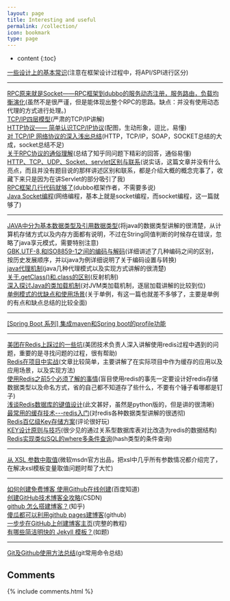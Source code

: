 ```yaml
---
layout: page
title: Interesting and useful
permalink: /collection/
icon: bookmark
type: page
---
```


* content
{:toc}

[一些设计上的基本常识](http://javatar.iteye.com/blog/706098)(注意在框架设计过程中，将API/SPI进行区分)

---------------------------------

[RPC原来就是Socket——RPC框架到dubbo的服务动态注册，服务路由，负载均衡演化](http://www.cnblogs.com/intsmaze/p/6058765.html)(虽然不是很严谨，但是能体现出整个RPC的思路。缺点：并没有使用动态代理的方式进行处理。)  
[TCP/IP四层模型](http://www.cnblogs.com/BlueTzar/articles/811160.html)(严肃的TCP/IP讲解)  
[HTTP协议—— 简单认识TCP/IP协议](http://www.cnblogs.com/roverliang/p/5176456.html)(配图，生动形象，逗比，易懂)  
[对 TCP/IP 网络协议的深入浅出总结](http://blog.jobbole.com/74795/)(HTTP，TCP/IP，SOAP，SOCKET总结的大成，socket总结不足)  
[关于RPC协议的通俗理解](http://blog.csdn.net/huangjin0507/article/details/52199349)(总结了知乎同问题下精彩的回答，通俗易懂)  
[HTTP、TCP、UDP、Socket、servlet区别与联系](http://blog.csdn.net/wabiaozia/article/details/54571874)(说实话，这篇文章并没有什么亮点，而且并没有题目说的那样讲述区别和联系，都是介绍大概的概念完事了，收藏下来只是因为在讲Servlet的部分吸引了我)  
[RPC框架几行代码就够了](http://javatar.iteye.com/blog/1123915)(dubbo框架作者，不需要多说)  
[Java Socket编程](http://www.cnblogs.com/wnlja/p/4366402.html)(网络编程，基本上就是socket编程，而socket编程，这一篇就够了)

---------------------------------------
[JAVA中分为基本数据类型及引用数据类型](http://www.cnblogs.com/dubo-/p/5565677.html)(将java的数据类型讲解的很清楚，从计算机存储方式以及内存方面都有说明，不过在String同值判断的时候存在错误，忽略了java享元模式，需要特别注意)  
[GBK,UTF-8,和ISO8859-1之间的编码与解码](http://blog.csdn.net/xiongchao2011/article/details/7276834)(详细讲述了几种编码之间的区别，按历史发展顺序，并以java为例详细说明了关于编码设置与转换)  
[java代理机制](http://www.cnblogs.com/machine/archive/2013/02/21/2921345.html)(java几种代理模式以及实现方式讲解的很清楚)  
[关于.getClass()和.class的区别](http://blog.csdn.net/qianzhiyong111/article/details/7320879)(反射机制)  
[深入探讨Java的类加载机制](http://www.blogjava.net/William/archive/2006/08/25/65804.html)(对JVM类加载机制，逐层加载讲解的比较到位)  
[单例模式的优缺点和使用场景](http://www.cnblogs.com/damsoft/p/6105122.html)(关于单例，有这一篇也就差不多够了，主要是单例的有点和缺点总结的比较全面)

---------------------------------------

[[Spring Boot 系列] 集成maven和Spring boot的profile功能](http://blog.csdn.net/lihe2008125/article/details/50443491)

---------------------------------------
[美团在Redis上踩过的一些坑](http://blog.csdn.net//chenleixing/article/details/50530419)(美团技术负责人深入讲解使用redis过程中遇到的问题，重要的是寻找问题的过程，很有帮助)  
[Redis在项目中实战](http://blog.csdn.net/u010539352/article/details/51787324)(文章比较简单，主要讲解了在实际项目中作为缓存的应用以及应用场景，以及实现方法)  
[使用Redis之前5个必须了解的事情](http://www.csdn.net/article/2014-09-29/2821930-5-key-takeaways-for-developing-with-redis)(盲目使用redis的事先一定要设计好redis存储数据类型以及命名方式，省的自己都不知道存了些什么，不要有个锤子看哪都是钉子)  
[浅谈Redis数据库的键值设计](http://www.searchdatabase.com.cn/showcontent_52657.htm)(此文甚好，虽然是python版的，但是讲的很清晰)  
[最常用的缓存技术---redis入门](http://www.cnblogs.com/fengru/p/5793087.html)(对redis各种数据类型讲解的很透彻)  
[Redis百亿级Key存储方案](http://www.cnblogs.com/colorfulkoala/p/5783556.html)(评论很好玩)  
[KEY设计原则与技巧](http://www.cnblogs.com/nixi8/p/6708252.html)(很少见的通过关系型数据库表对比改造为redis的数据结构)  
[Redis实现类似SQL的where多条件查询](http://blog.csdn.net/zbw18297786698/article/details/52904316)(hash类型的条件查询)

---------------------------------
[从 XSL 参数中取值](https://msdn.microsoft.com/zh-cn/library/ms950787.aspx)(微软msdn官方出品，把xsl中几乎所有参数情况都介绍完了，在解决xsl模板变量取值问题时帮了大忙)

----------------------------------
[如何创建免费博客 使用Github在线创建](https://jingyan.baidu.com/article/4853e1e5649f771909f72696.html)(百度知道)  
[创建GitHub技术博客全攻略](http://blog.csdn.net/renfufei/article/details/37725057/)(CSDN)  
[github 怎么搭建博客？](https://www.zhihu.com/question/23934523)(知乎)  
[傻瓜都可以利用github pages建博客](http://cyzus.github.io/2015/06/21/github-build-blog/)(github)  
[一步步在GitHub上创建博客主页](http://www.pchou.info/ssgithubPage/2013-01-03-build-github-blog-page-01.html)(完整的教程)  
[有哪些简洁明快的 Jekyll 模板？](https://www.zhihu.com/question/20223939)(如题)

-----------------------------------

[Git及Github使用方法总结](http://blog.csdn.net/wangtaoking1/article/details/17115021)(git常用命令总结)

## Comments

{% include comments.html %}
